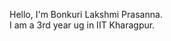 Hello,
I'm Bonkuri Lakshmi Prasanna.<br>
I am a 3rd year ug in IIT Kharagpur.


<!---
BLPrasanna-09/BLPrasanna-09 is a ✨ special ✨ repository because its `README.md` (this file) appears on your GitHub profile.
You can click the Preview link to take a look at your changes.
--->
